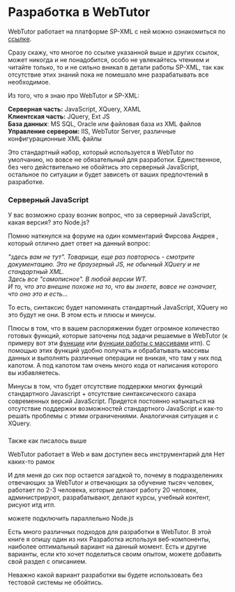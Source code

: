 # Разработка в WebTutor

WebTutor работает на платформе SP-XML с ней можно ознакомиться по [ссылке](http://docs.datex.ru/article.htm?id=5620276905286592644).

Сразу скажу, что многое по ссылке указанной выше и других ссылок, может никогда и не понадобится, особо не увлекайтесь чтением и читайте только, то  и не сильно вникал в детали работы SP-XML, так как отсутствие этих знаний пока не помешало мне разрабатывать все необходимое.

Из того, что я знаю про WebTutor и SP-XML:

**Серверная часть:** JavaScript, XQuery, XAML  
**Клиентская часть:** JQuery, Ext JS  
**База данных**: MS SQL, Oracle или файловая база из XML файлов  
**Управление сервером:** IIS, WebTutor Server, различные конфигурационные XML файлы

Это стандартный набор, который используется в WebTutor по умолчанию, но вовсе не обязательный для разработки. Единственное, без чего действительно не обойтись это серверный JavaScript, остальное по ситуации и будет зависеть от ваших предпочтений в разработке.

### Серверный JavaScript

У вас возможно сразу возник вопрос, что за серверный JavaScript, какая версия? это Node.js?

Помню наткнулся на форуме на один комментарий Фирсова Андрея , который отлично дает ответ на данный вопрос:

_"здесь вам не тут". Товарищи, еще раз повторюсь - смотрите документацию. Это не браузерный JS, не обычный XQuery и не стандартный XML.  
Здесь все "самописное". В любой версии WT.  
И то, что это внешне похоже на то, что вы знаете, вовсе не означает, что оно это и есть..._

То есть, синтаксис будет напоминать стандартный JavaScript, XQuery но это будут не они. В этом есть и плюсы и минусы.

Плюсы в том, что в вашем распоряжении будет огромное количество готовых функций, которые заточены под задачи решаемые в WebTutor \(к примеру вот эти [функции](http://news.websoft.ru/view_doc.html?mode=doc_type&custom_web_template_id=6180275463021353212&doc_id=6181289497353023487) или [функции работы с массивами](http://docs.datex.ru/article.htm?id=5620203358492510991) итп\). С помощью этих функций удобно получать и обрабатывать массивы данных и выполнять различные операции не вникая, что там у них под капотом. А под капотом там очень много кода от написания которого вы избавляетесь.

Минусы в том, что будет отсутствие поддержки многих функций стандартного Javascript + отсутствие синтаксического сахара современных версий JavaScript. Придется постоянно натыкаться на отсутствие поддержки возможностей стандартного JavaScript и как-то решать проблемы с этими ограничениями. Аналогичная ситуация и с XQuery.

### 

Также как писалось выше

WebTutor работает в Web и вам доступен весь инструментарий для Нет каких-то рамок

И для меня до сих пор остается загадкой то,  почему в подразделениях отвечающих за WebTutor и отвечающих за обучение тысяч человек, работает по 2-3 человека, которые делают работу 20 человек, администрируют, разрабатывают, делают курсы, учебный контент, рисуют итд итп.

можете подключить параллельно Node.js

Есть много различных подходов для разработки в WebTutor. В этой книге я опишу один из них Разработка используя веб-компоненты, наиболее оптимальный вариант на данный момент. Есть и другие варианты, если кто хочет поделиться своим опытом, можете добавить свой раздел с описанием.

Неважно какой вариант разработки вы будете использовать без тестовой системы не обойтись.

